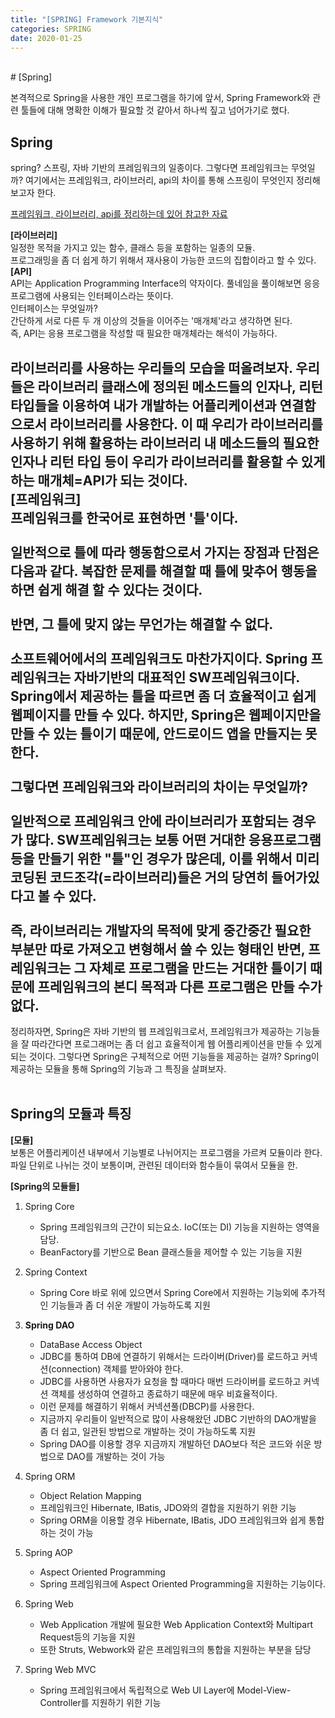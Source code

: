 ```yaml
---
title: "[SPRING] Framework 기본지식"
categories: SPRING
date: 2020-01-25
---
```


<br>
# [Spring]

본격적으로 Spring을 사용한 개인 프로그램을 하기에 앞서, Spring Framework와 관련 툴들에 대해 명확한 이해가 필요할 것 같아서 하나씩 짚고 넘어가기로 했다.

## Spring
spring? 스프링, 자바 기반의 프레임워크의 일종이다. 그렇다면 프레임워크는 무엇일까? 여기에서는 프레임워크, 라이브러리, api의 차이를 통해 스프링이 무엇인지 정리해 보고자 한다.

[프레임워크, 라이브러리, api를 정리하는데 있어 참고한 자료](https://eine.tistory.com/entry/라이브러리-API-ABI-뜻-비교-정리)

**[라이브러리]**<br>
일정한 목적을 가지고 있는 함수, 클래스 등을 포함하는 일종의 모듈.<br>프로그래밍을 좀 더 쉽게 하기 위해서 재사용이 가능한 코드의 집합이라고 할 수 있다.
<br>
**[API]**<br>
API는 Application Programming Interface의 약자이다. 풀네임을 풀이해보면 응응프로그램에 사용되는 인터페이스라는 뜻이다.<br>인터페이스는 무엇일까?<br> 간단하게 서로 다른 두 개 이상의 것들을 이어주는 '매개체'라고 생각하면 된다.<br> 즉, API는 응용 프로그램을 작성할 때 필요한 매개체라는 해석이 가능하다.<br>

라이브러리를 사용하는 우리들의 모습을 떠올려보자. 우리들은 라이브러리 클래스에 정의된 메소드들의 인자나, 리턴타입들을 이용하여 내가 개발하는 어플리케이션과 연결함으로서 라이브러리를 사용한다. 이 때 우리가 라이브러리를 사용하기 위해 활용하는 라이브러리 내 메소드들의 필요한 인자나 리턴 타입 등이 우리가 라이브러리를 활용할 수 있게 하는 매개체=API가 되는 것이다.
<br>
**[프레임워크]**<br>
프레임워크를 한국어로 표현하면 '틀'이다.
<br><br>
일반적으로 틀에 따라 행동함으로서 가지는 장점과 단점은 다음과 같다. 복잡한 문제를 해결할 때 틀에 맞추어 행동을 하면 쉽게 해결 할 수 있다는 것이다.
<br><br>
반면, 그 틀에 맞지 않는 무언가는 해결할 수 없다.
<br><br>
소프트웨어에서의 프레임워크도 마찬가지이다. Spring 프레임워크는 자바기반의 대표적인 SW프레임워크이다. Spring에서 제공하는 틀을 따르면 좀 더 효율적이고 쉽게 웹페이지를 만들 수 있다. 하지만, Spring은 웹페이지만을 만들 수 있는 틀이기 때문에, 안드로이드 앱을 만들지는 못한다.
<br><br>
그렇다면 프레임워크와 라이브러리의 차이는 무엇일까?<br><br>
일반적으로 프레임워크 안에 라이브러리가 포함되는 경우가 많다. SW프레임워크는 보통 어떤 거대한 응용프로그램 등을 만들기 위한 "틀"인 경우가 많은데, 이를 위해서 미리 코딩된 코드조각(=라이브러리)들은 거의 당연히 들어가있다고 볼 수 있다.
<br><br>
즉, 라이브러리는 개발자의 목적에 맞게 중간중간 필요한 부분만 따로 가져오고 변형해서 쓸 수 있는 형태인 반면, 프레임워크는 그 자체로 프로그램을 만드는 거대한 틀이기 때문에 프레임워크의 본디 목적과 다른 프로그램은 만들 수가 없다.
<br>
---
정리하자면, Spring은 자바 기반의 웹 프레임워크로서, 프레임워크가 제공하는 기능들을 잘 따라간다면 프로그래머는 좀 더 쉽고 효율적이게 웹 어플리케이션을 만들 수 있게 되는 것이다. 그렇다면 Spring은 구체적으로 어떤 기능들을 제공하는 걸까? Spring이 제공하는 모듈을 통해 Spring의 기능과 그 특징을 살펴보자.
<br><br>

## Spring의 모듈과 특징
**[모듈]**<br>보통은 어플리케이션 내부에서 기능별로 나뉘어지는 프로그램을 가르켜 모듈이라 한다. 파일 단위로 나뉘는 것이 보통이며, 관련된 데이터와 함수들이 묶여서 모듈을 한.

**[Spring의 모듈들]**
1. Spring Core 
	- Spring 프레임워크의 근간이 되는요소. IoC(또는 DI) 기능을 지원하는 영역을 담당. 
	- BeanFactory를 기반으로 Bean 클래스들을 제어할 수 있는 기능을 지원

2.	Spring Context
	-	Spring Core 바로 위에 있으면서 Spring Core에서 지원하는 기능외에 추가적인 기능들과 좀 더 쉬운 개발이 가능하도록 지원

3.	**Spring DAO**
	- DataBase Access Object
	-	JDBC를 통하여 DB에 연결하기 위해서는 드라이버(Driver)를 로드하고 커넥션(connection) 객체를 받아와야 한다.
	- JDBC를 사용하면 사용자가 요청을 할 때마다 매번 드라이버를 로드하고 커넥션 객체를 생성하여 연결하고 종료하기 때문에 매우 비효율적이다.
	- 이런 문제를 해결하기 위해서 커넥션풀(DBCP)를 사용한다.
	- 지금까지 우리들이 일반적으로 많이 사용해왔던 JDBC 기반하의 DAO개발을 좀 더 쉽고, 일관된 방법으로 개발하는 것이 가능하도록 지원
	- Spring DAO를 이용할 경우 지금까지 개발하던 DAO보다 적은 코드와 쉬운 방법으로 DAO를 개발하는 것이 가능

4.	Spring ORM
	-	Object Relation Mapping
	-	프레임워크인 Hibernate, IBatis, JDO와의 결합을 지원하기 위한 기능
	-	Spring ORM을 이용할 경우 Hibernate, IBatis, JDO 프레임워크와 쉽게 통합하는 것이 가능

5.	Spring AOP
	- Aspect Oriented Programming
	-	Spring 프레임워크에 Aspect Oriented Programming을 지원하는 기능이다.

7.	Spring Web
	-	Web Application 개발에 필요한 Web Application Context와 Multipart Request등의 기능을 지원
	-	또한 Struts, Webwork와 같은 프레임워크의 통합을 지원하는 부분을 담당

8.	Spring Web MVC
	-	Spring 프레임워크에서 독립적으로 Web UI Layer에 Model-View-Controller를 지원하기 위한 기능


